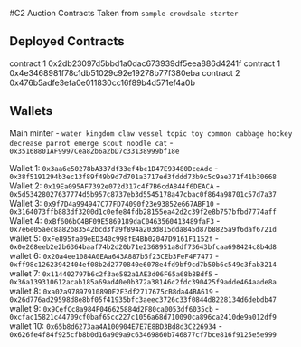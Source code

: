 #C2 Auction Contracts
Taken from `sample-crowdsale-starter`

## Deployed Contracts

contract 1 0x2db23097d5bbd1a0dac673939df5eea886d4241f
contract 1 0x4e3468981f78c1db51029c92e19278b77f380eba
contract 2 0x476b5adfe3efa0e011830cc16f89b4d571ef4a0b

## Wallets

Main minter - `water kingdom claw vessel topic toy common cabbage hockey decrease parrot emerge scout noodle cat` - `0x35168801AF9997Cea82b6a2bD7c33138999bf18e`

Wallet 1:
`0x3aa6e50278bA337df33ef4bc1D47E93480DceAdc` - `0x38f5191294b3ec13f89f49b9d7d701a3717ed3fddd73b9c5c9ae371f41b30668`
Wallet 2:
`0x19Ea095AF7392e072d317c4f7B6cdA844f6DEACA` - `0x5d53428027637774d5b957c8737eb3d5545178a47cbac0f864a98701c57d7a37`
Wallet 3:
`0x9f7D4a994947C77FD74090f23e93852e667ABF10` - `0x3164073ffb883df3200d1c0efe84fdb28155ea42d2c39f2e8b757bfbd7774aff`
Wallet 4:
`0xBf606bC4BF09E5869189daC0463560413489faF3` - `0x7e6e05aec8a82b83542bcd3fa9f894a203d815dda845d87b8825a9f6daf6721d`
wallet 5:
`0xFe895fa09eED340c998fE4Bb02047D9161F1152f` - `0x0e268eeb2e2b6364baaf74b2d20b71e2368951a8df73643bfcaa698424c8b4d8`
wallet 6:
`0x20a4ee1084A0EAa643A887b5f23CEb3FeF4F7477` - `0xff98c12623942404ef08b2d2770840e6078e4fd9bf9cd7b50b6c549c3fab3214`
wallet 7:
`0x114402797b6c2f3ae582a1AE3d06F65a68b8Bdf5` - `0x36a139310612acab185a69ad40e0b372a38146c2fdc390425f9adde464aade8a`
wallet 8:
`0xa02a97897910890F2F3df2717675cB8da44BA619` - `0x26d776ad29598d8e8bf05f41935bfc3aeec3726c33f0844d8228134d6debdb47`
wallet 9:
`0x9CefCc8a984F046625884d2F80ca0053df6035cb` - `0xcfac15821c44709cf0baf65cc227c1056a68d710090ca896ca2410de9a012df9`
wallet 10:
`0x65b8d6273aa4A100904E7E7E8BD3Bd8d3C226934` - `0x626fe4f84f925cfb8b0d16a909a9c63469860b746877cf7bce816f9125e5e999`
